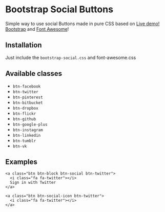 Bootstrap Social Buttons
============================
Simple way to use social Buttons made in pure CSS based on
[Live demo!](http://www.t4s.me/lab/bootstrap-social-buttons)
[Bootstrap](http://www.getbootstrap.com) and
[Font Awesome](http://fortawesome.github.io/Font-Awesome/icons/)!

Installation
------------

Just include the `bootstrap-social.css` and font-awesome.css

Available classes
-----------------
 - `btn-facebook`
 - `btn-twitter`
 - `btn-pinterest`
 - `btn-bitbucket`
 - `btn-dropbox`
 - `btn-flickr`
 - `btn-github`
 - `btn-google-plus`
 - `btn-instagram`
 - `btn-linkedin`
 - `btn-tumblr`
 - `btn-vk`

Examples
--------

    <a class="btn btn-block btn-social btn-twitter">
      <i class="fa fa-twitter"></i>
      Sign in with Twitter
    </a>

    <a class="btn btn-social-icon btn-twitter">
      <i class="fa fa-twitter"></i>
    </a>
